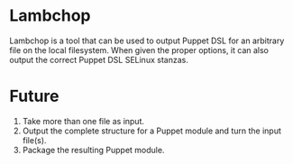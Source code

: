 # Lambchop
Lambchop is a tool that can be used to output Puppet DSL for an arbitrary file
on the local filesystem. When given the proper options, it can also output the
correct Puppet DSL SELinux stanzas.

# Future
1. Take more than one file as input.
2. Output the complete structure for a Puppet module and turn the input file(s).
3. Package the resulting Puppet module.
